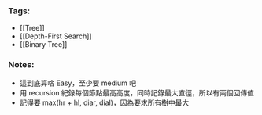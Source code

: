 ### Tags:
- [[Tree]]
- [[Depth-First Search]]
- [[Binary Tree]]
### Notes:
- 這到底算啥 Easy，至少要 medium 吧
- 用 recursion 紀錄每個節點最高高度，同時記錄最大直徑，所以有兩個回傳值
- 記得要 max(hr + hl, diar, dial)，因為要求所有樹中最大

